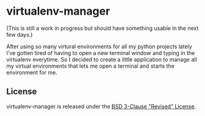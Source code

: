 # virtualenv-manager

(This is still a work in progress but should have something usable in the next few days.)

After using so many virtural environments for all my python projects lately I've gotten tired of having to open a new terminal window and typing in the virtualenv everytime. So I decided to create a little application to manage all my virtual environments that lets me open a terminal and starts the environment for me.

## License
virtualenv-manager is released under the [BSD 3-Clause "Revised" License](LICENSE.md).